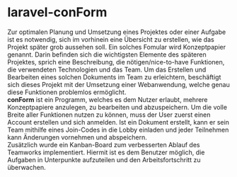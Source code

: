 # laravel-conForm

Zur optimalen Planung und Umsetzung eines Projektes oder einer Aufgabe ist es notwendig, sich im vorhinein eine Übersicht zu erstellen, wie das Projekt später grob aussehen soll. Ein solches Fomular wird Konzeptpapier genannt. Darin befinden sich die wichtigsten Elemente des späteren Projektes, sprich eine Beschreibung, die nötigen/nice-to-have Funktionen, die verwendeten Technologien und das Team. Um das Erstellen und Bearbeiten eines solchen Dokuments im Team zu erleichtern, beschäftigt sich dieses Projekt mit der Umsetzung einer Webanwendung, welche genau diese Funktionen problemlos ermöglicht. <br>
**conForm** ist ein Programm, welches es dem Nutzer erlaubt, mehrere Konzeptpapiere anzulegen, zu bearbeiten und abzuspeichern. Um die volle Breite aller Funktionen nutzen zu können, muss der User zuerst einen Account erstellen und sich anmelden. Ist ein Dokument erstellt, kann er sein Team mithilfe eines Join-Codes in die Lobby einladen und jeder Teilnehmen kann Änderungen vornehmen und abspeichern. <br>
Zusätzlich wurde ein Kanban-Board zum verbesserten Ablauf des Teamworks implementiert. Hiermit ist es dem Benutzer möglich, die Aufgaben in Unterpunkte aufzuteilen und den Arbeitsfortschritt zu überwachen.
